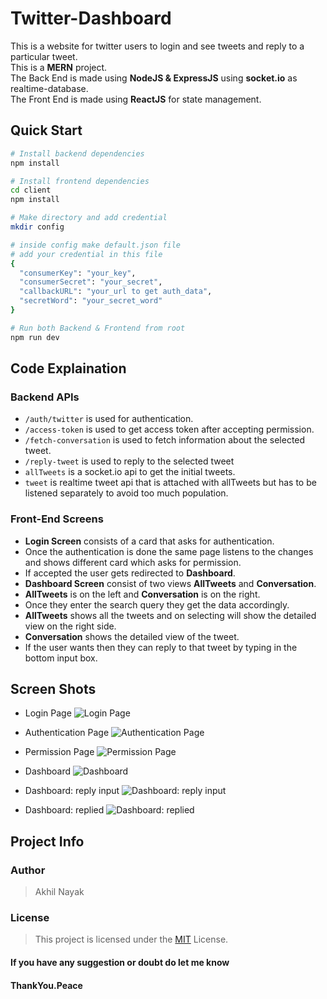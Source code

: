 # Twitter-Dashboard

This is a website for twitter users to login and see tweets and reply to a particular tweet.  
This is a **MERN** project.  
The Back End is made using **NodeJS & ExpressJS** using **socket.io** as realtime-database.  
The Front End is made using **ReactJS** for state management.

## Quick Start

```bash
# Install backend dependencies
npm install

# Install frontend dependencies
cd client
npm install

# Make directory and add credential
mkdir config

# inside config make default.json file
# add your credential in this file
{
  "consumerKey": "your_key",
  "consumerSecret": "your_secret",
  "callbackURL": "your_url to get auth_data",
  "secretWord": "your_secret_word"
}

# Run both Backend & Frontend from root
npm run dev
```

## Code Explaination

### Backend APIs

- `/auth/twitter` is used for authentication.
- `/access-token` is used to get access token after accepting permission.
- `/fetch-conversation` is used to fetch information about the selected tweet.
- `/reply-tweet` is used to reply to the selected tweet
- `allTweets` is a socket.io api to get the initial tweets.
- `tweet` is realtime tweet api that is attached with allTweets but has to be listened separately to avoid too much population.

### Front-End Screens

- **Login Screen** consists of a card that asks for authentication.
- Once the authentication is done the same page listens to the changes and shows different card which asks for permission.
- If accepted the user gets redirected to **Dashboard**.
- **Dashboard Screen** consist of two views **AllTweets** and **Conversation**.
- **AllTweets** is on the left and **Conversation** is on the right.
- Once they enter the search query they get the data accordingly.
- **AllTweets** shows all the tweets and on selecting will show the detailed view on the right side.
- **Conversation** shows the detailed view of the tweet.
- If the user wants then they can reply to that tweet by typing in the bottom input box.

## Screen Shots

- Login Page
  ![Login Page](https://res.cloudinary.com/dx0wpoeyu/image/upload/v1588647597/twitter-dashboard/WhatsApp_Image_2020-05-05_at_8.07.06_AM.jpg)

- Authentication Page
  ![Authentication Page](https://res.cloudinary.com/dx0wpoeyu/image/upload/v1588647597/twitter-dashboard/WhatsApp_Image_2020-05-05_at_8.10.02_AM.jpg)

- Permission Page
  ![Permission Page](https://res.cloudinary.com/dx0wpoeyu/image/upload/v1588647597/twitter-dashboard/WhatsApp_Image_2020-05-05_at_8.12.37_AM.jpg)

- Dashboard
  ![Dashboard](https://res.cloudinary.com/dx0wpoeyu/image/upload/v1588647597/twitter-dashboard/WhatsApp_Image_2020-05-05_at_8.16.34_AM.jpg)

- Dashboard: reply input
  ![Dashboard: reply input](https://res.cloudinary.com/dx0wpoeyu/image/upload/v1588647597/twitter-dashboard/WhatsApp_Image_2020-05-05_at_8.17.12_AM.jpg)

- Dashboard: replied
  ![Dashboard: replied](https://res.cloudinary.com/dx0wpoeyu/image/upload/v1588647597/twitter-dashboard/WhatsApp_Image_2020-05-05_at_8.17.33_AM.jpg)

## Project Info

### Author

> Akhil Nayak

### License

> This project is licensed under the [MIT](https://choosealicense.com/licenses/mit/) License.

#### If you have any suggestion or doubt do let me know

#### ThankYou.Peace
